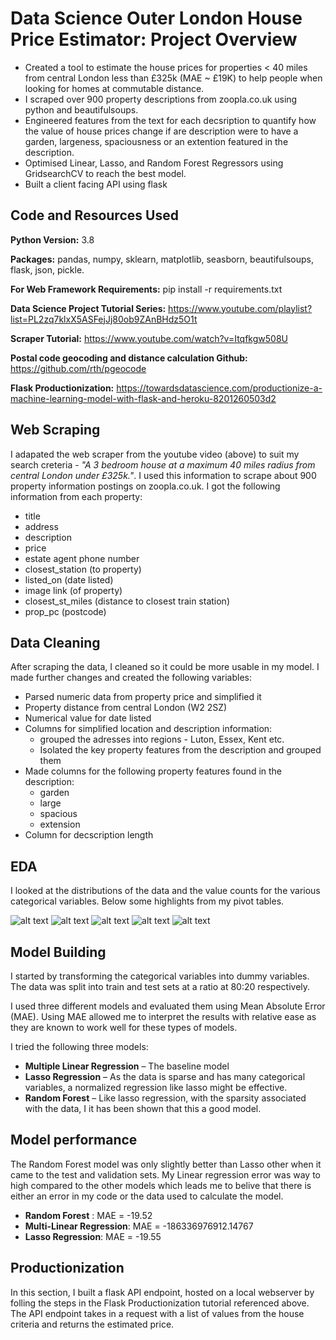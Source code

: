 # Data Science Outer London House Price Estimator: Project Overview
* Created a tool to estimate the house prices for properties < 40 miles from central London less than £325k (MAE ~ £19K) to help people when looking for homes at commutable distance. 
* I scraped over 900 property descriptions from zoopla.co.uk using python and beautifulsoups.
* Engineered features from the text for each decsription to quantify how the value of house prices change if are description were to have a garden, largeness, spaciousness or an extention featured in the description.
* Optimised Linear, Lasso, and Random Forest Regressors using GridsearchCV to reach the best model.
* Built a client facing API using flask

## Code and Resources Used
**Python Version:** 3.8

**Packages:** pandas, numpy, sklearn, matplotlib, seasborn, beautifulsoups, flask, json, pickle.

**For Web Framework Requirements:** pip install -r requirements.txt

**Data Science Project Tutorial Series:** https://www.youtube.com/playlist?list=PL2zq7klxX5ASFejJj80ob9ZAnBHdz5O1t

**Scraper Tutorial:** https://www.youtube.com/watch?v=Itqfkgw508U

**Postal code geocoding and distance calculation Github:** https://github.com/rth/pgeocode

**Flask Productionization:** https://towardsdatascience.com/productionize-a-machine-learning-model-with-flask-and-heroku-8201260503d2

## Web Scraping
I adapated the web scraper from the youtube video (above) to suit my search creteria - *"A 3 bedroom house at a maximum 40 miles radius from central London under £325k."*. I used this information to scrape about 900 property information postings on zoopla.co.uk. I got the following information from each property:
* title 
* address 
* description 
* price 
* estate agent phone number
* closest_station (to property)
* listed_on (date listed) 
* image link (of property)
* closest_st_miles (distance to closest train station)
* prop_pc (postcode) 

## Data Cleaning

After scraping the data, I cleaned so it could be more usable in my model. I made further changes and created the following variables: 
* Parsed numeric data from property price and simplified it
* Property distance from central London (W2 2SZ) 
* Numerical value for date listed 
* Columns for simplified location and description information:
  * grouped the adresses into regions - Luton, Essex, Kent etc.
  * Isolated the key property features from the description and grouped them  
* Made columns for the following property features found in the description:
  * garden 
  * large 
  * spacious 
  * extension 
* Column for decscription length

## EDA

I looked at the distributions of the data and the value counts for the various categorical variables. Below some highlights from my pivot tables.

![alt text](https://github.com/TKEnganeer/ds_zoop_proj/blob/master/hp_correlation_visual.PNG "Correlations")
![alt text](https://github.com/TKEnganeer/ds_zoop_proj/blob/master/price_by_location.PNG "Price by Location")
![alt text](https://github.com/TKEnganeer/ds_zoop_proj/blob/master/property_feature_distribution.PNG "Number of properties with features")
![alt text](https://github.com/TKEnganeer/ds_zoop_proj/blob/master/property_location_distribution.PNG "Number of properties by location")
![alt text](https://github.com/TKEnganeer/ds_zoop_proj/blob/master/property_type_distribution.PNG "Number of properties types")


## Model Building 

I started by transforming the categorical variables into dummy variables. The data was split into train and test sets at a ratio at 80:20 respectively.   

I used three different models and evaluated them using Mean Absolute Error (MAE). Using MAE allowed me to interpret the results with relative ease as they are known to work well for these types of models.   

I tried the following three models:
*	**Multiple Linear Regression** – The baseline model
*	**Lasso Regression** – As the data is sparse and has many categorical variables,  a normalized regression like lasso might be effective.
*	**Random Forest** – Like lasso regression, with the sparsity associated with the data, I it has been shown that this a good model. 

## Model performance
The Random Forest model was only slightly better than Lasso other when it came to the test and validation sets. My Linear regression error was way to high compared to the other models which leads me to belive that there is either an error in my code or the data used to calculate the model.
*	**Random Forest** : MAE = -19.52
*	**Multi-Linear Regression**: MAE = -186336976912.14767
*	**Lasso Regression**: MAE = -19.55

## Productionization 
In this section, I built a flask API endpoint, hosted on a local webserver by folling the steps in the Flask Productionization tutorial referenced above. The API endpoint takes in a request with a list of values from the house criteria and returns the estimated price. 

